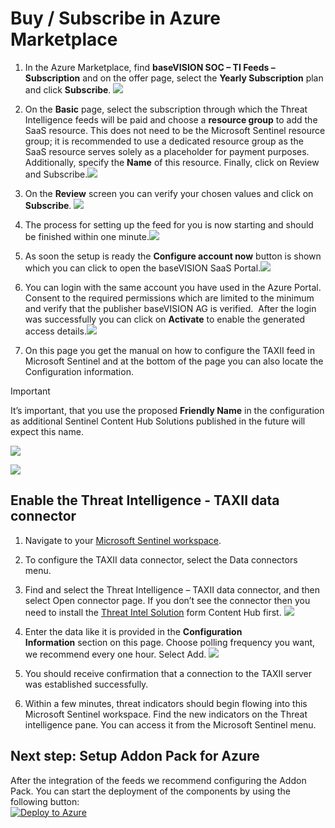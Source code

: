 # Buy / Subscribe in Azure Marketplace

1. In the Azure Marketplace, find **baseVISION SOC – TI Feeds – Subscription** and on the offer page, select the **Yearly Subscription** plan and click **Subscribe**. ![](images/Azure-Marketplace.avif)

2. On the **Basic** page, select the subscription through which the Threat Intelligence feeds will be paid and choose a **resource group** to add the SaaS resource. This does not need to be the Microsoft Sentinel resource group; it is recommended to use a dedicated resource group as the SaaS resource serves solely as a placeholder for payment purposes. Additionally, specify the **Name** of this resource. Finally, click on Review and Subscribe.![](images/Azure-Marketplace-Basic-Page.avif)

3. On the **Review** screen you can verify your chosen values and click on **Subscribe**. ![](images/Azure-Marketplace-Review-Page.avif)

4. The process for setting up the feed for you is now starting and should be finished within one minute.![](images/Azure-Marketplace-Progress-Page.avif)

5. As soon the setup is ready the **Configure account now** button is shown which you can click to open the baseVISION SaaS Portal.![](images/Azure-Marketplace-Configure-Page.avif)

6. You can login with the same account you have used in the Azure Portal. Consent to the required permissions which are limited to the minimum and verify that the publisher baseVISION AG is verified.  After the login was successfully you can click on **Activate** to enable the generated access details.![](images/SaaS-Portal-Subscription-Details.avif)

7. On this page you get the manual on how to configure the TAXII feed in Microsoft Sentinel and at the bottom of the page you can also locate the Configuration information.

> [!IMPORTANT]
> It’s important, that you use the proposed **Friendly Name** in the configuration as additional Sentinel Content Hub Solutions published in the future will expect this name.

![](images/SaaS-Portal-Setup-Details.avif)

![](images/SaaS-Portal-Config-Details.avif)

## Enable the Threat Intelligence - TAXII data connector

1. Navigate to your [Microsoft Sentinel workspace](https://portal.azure.com/#browse/microsoft.securityinsightsarg%2Fsentinel).

2. To configure the TAXII data connector, select the Data connectors menu.

3. Find and select the Threat Intelligence – TAXII data connector, and then select Open connector page. If you don’t see the connector then you need to install the [Threat Intel Solution](https://learn.microsoft.com/en-us/azure/sentinel/connect-threat-intelligence-taxii#install-the-threat-intelligence-solution-in-microsoft-sentinel) form Content Hub first.
[![](https://www.basevision.ch/wp-content/uploads/2025/03/Data-Connectors.png)](https://www.basevision.ch/wp-content/uploads/2025/03/Data-Connectors.png)

4. Enter the data like it is provided in the **Configuration Information** section on this page. Choose polling frequency you want, we recommend every one hour. Select Add. 
[![](https://www.basevision.ch/wp-content/uploads/2025/03/Configuration.png)](https://www.basevision.ch/wp-content/uploads/2025/03/Configuration.png)

5. You should receive confirmation that a connection to the TAXII server was established successfully.

6. Within a few minutes, threat indicators should begin flowing into this Microsoft Sentinel workspace. Find the new indicators on the Threat intelligence pane. You can access it from the Microsoft Sentinel menu.

## Next step: Setup Addon Pack for Azure

After the integration of the feeds we recommend configuring the Addon Pack. You can start the deployment of the components by using the following button:\
[![Deploy to Azure](https://aka.ms/deploytoazurebutton)](https://portal.azure.com/#create/Microsoft.Template/uri/https%3A%2F%2Fraw.githubusercontent.com%2FbaseVISION%2FbaseVISION.Ti.Feeds.Public%2Frefs%2Fheads%2Fmain%2FAdditional-AzureResources.json/createUIDefinitionUri/https%3A%2F%2Fraw.githubusercontent.com%2FbaseVISION%2FbaseVISION.Ti.Feeds.Public%2Frefs%2Fheads%2Fmain%2FAdditional-AzureResources-UI.json)

